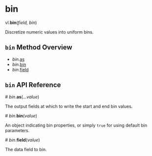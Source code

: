# bin

vl.<b>bin</b>(<em>field, bin</em>)

Discretize numeric values into uniform bins.

## <code>bin</code> Method Overview

* <em>bin</em>.<a href="#as">as</a>
* <em>bin</em>.<a href="#bin">bin</a>
* <em>bin</em>.<a href="#field">field</a>

## <code>bin</code> API Reference

<a name="as">#</a>
<em>bin</em>.<b>as</b>(<em>...value</em>)

The output fields at which to write the start and end bin values.

<a name="bin">#</a>
<em>bin</em>.<b>bin</b>(<em>value</em>)

An object indicating bin properties, or simply `true` for using default bin parameters.

<a name="field">#</a>
<em>bin</em>.<b>field</b>(<em>value</em>)

The data field to bin.

